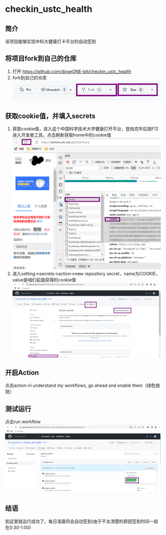 # checkin_ustc_health
## 简介
该项目能够实现中科大健康打卡平台的自动签到

## 将项目fork到自己的仓库
1. 打开 https://github.com/dogeONE-bit/checkin_ustc_health
2. fork到自己的仓库<br>
   ![在这里插入图片描述](images/fork.png)

## 获取cookie值，并填入secrets
1. 获取cookie值，进入这个中国科学技术大学健康打开平台，登陆完毕后按F12进入开发者工具，点击刷新获取home中的cookie值
   ![在这里插入图片描述](images/secret.png)
2. 进入setting->secrets->action->new repository secret，name为COOKIE，value是咱们前面获得的cookie值
   ![在这里插入图片描述](images/secret2.png)

## 开启Action
   点击action->I understand my workflows, go ahead and enable them（绿色按钮）
   
## 测试运行
   点击run workflow
   ![在这里插入图片描述](images/test.png)

## 结语
   到这里就运行成功了，每日凌晨将会自动签到(由于不太清楚的原因签到时间一般在0:30-1:00)
